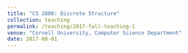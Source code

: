 ```yaml
---
title: "CS 2800: Discrete Structure"
collection: teaching
permalink: /teaching/2017-fall-teaching-1
venue: "Cornell University, Computer Science Department"
date: 2017-08-01
---
```

